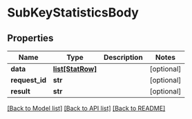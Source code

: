 # SubKeyStatisticsBody

## Properties
Name | Type | Description | Notes
------------ | ------------- | ------------- | -------------
**data** | [**list[StatRow]**](StatRow.md) |  | [optional] 
**request_id** | **str** |  | [optional] 
**result** | **str** |  | [optional] 

[[Back to Model list]](../README.md#documentation-for-models) [[Back to API list]](../README.md#documentation-for-api-endpoints) [[Back to README]](../README.md)


